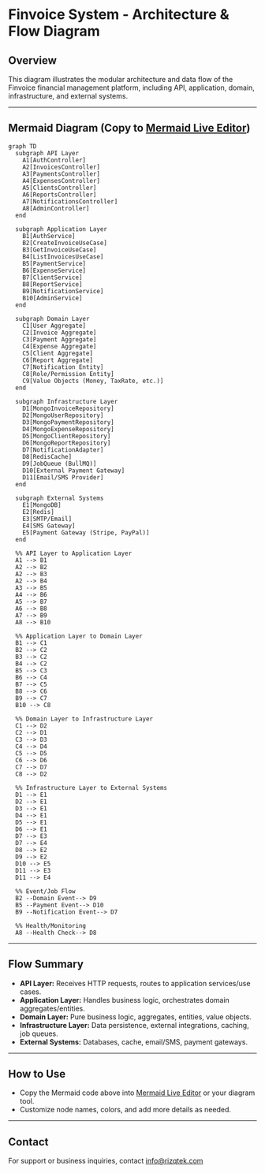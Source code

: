 # Finvoice System - Architecture & Flow Diagram

## Overview
This diagram illustrates the modular architecture and data flow of the Finvoice financial management platform, including API, application, domain, infrastructure, and external systems.

---

## Mermaid Diagram (Copy to [Mermaid Live Editor](https://mermaid.live/))

```mermaid
graph TD
  subgraph API Layer
    A1[AuthController]
    A2[InvoicesController]
    A3[PaymentsController]
    A4[ExpensesController]
    A5[ClientsController]
    A6[ReportsController]
    A7[NotificationsController]
    A8[AdminController]
  end

  subgraph Application Layer
    B1[AuthService]
    B2[CreateInvoiceUseCase]
    B3[GetInvoiceUseCase]
    B4[ListInvoicesUseCase]
    B5[PaymentService]
    B6[ExpenseService]
    B7[ClientService]
    B8[ReportService]
    B9[NotificationService]
    B10[AdminService]
  end

  subgraph Domain Layer
    C1[User Aggregate]
    C2[Invoice Aggregate]
    C3[Payment Aggregate]
    C4[Expense Aggregate]
    C5[Client Aggregate]
    C6[Report Aggregate]
    C7[Notification Entity]
    C8[Role/Permission Entity]
    C9[Value Objects (Money, TaxRate, etc.)]
  end

  subgraph Infrastructure Layer
    D1[MongoInvoiceRepository]
    D2[MongoUserRepository]
    D3[MongoPaymentRepository]
    D4[MongoExpenseRepository]
    D5[MongoClientRepository]
    D6[MongoReportRepository]
    D7[NotificationAdapter]
    D8[RedisCache]
    D9[JobQueue (BullMQ)]
    D10[External Payment Gateway]
    D11[Email/SMS Provider]
  end

  subgraph External Systems
    E1[MongoDB]
    E2[Redis]
    E3[SMTP/Email]
    E4[SMS Gateway]
    E5[Payment Gateway (Stripe, PayPal)]
  end

  %% API Layer to Application Layer
  A1 --> B1
  A2 --> B2
  A2 --> B3
  A2 --> B4
  A3 --> B5
  A4 --> B6
  A5 --> B7
  A6 --> B8
  A7 --> B9
  A8 --> B10

  %% Application Layer to Domain Layer
  B1 --> C1
  B2 --> C2
  B3 --> C2
  B4 --> C2
  B5 --> C3
  B6 --> C4
  B7 --> C5
  B8 --> C6
  B9 --> C7
  B10 --> C8

  %% Domain Layer to Infrastructure Layer
  C1 --> D2
  C2 --> D1
  C3 --> D3
  C4 --> D4
  C5 --> D5
  C6 --> D6
  C7 --> D7
  C8 --> D2

  %% Infrastructure Layer to External Systems
  D1 --> E1
  D2 --> E1
  D3 --> E1
  D4 --> E1
  D5 --> E1
  D6 --> E1
  D7 --> E3
  D7 --> E4
  D8 --> E2
  D9 --> E2
  D10 --> E5
  D11 --> E3
  D11 --> E4

  %% Event/Job Flow
  B2 --Domain Event--> D9
  B5 --Payment Event--> D10
  B9 --Notification Event--> D7

  %% Health/Monitoring
  A8 --Health Check--> D8
```

---

## Flow Summary
- **API Layer:** Receives HTTP requests, routes to application services/use cases.
- **Application Layer:** Handles business logic, orchestrates domain aggregates/entities.
- **Domain Layer:** Pure business logic, aggregates, entities, value objects.
- **Infrastructure Layer:** Data persistence, external integrations, caching, job queues.
- **External Systems:** Databases, cache, email/SMS, payment gateways.

---

## How to Use
- Copy the Mermaid code above into [Mermaid Live Editor](https://mermaid.live/) or your diagram tool.
- Customize node names, colors, and add more details as needed.

---

## Contact
For support or business inquiries, contact [info@rizqtek.com](mailto:info@rizqtek.com)
